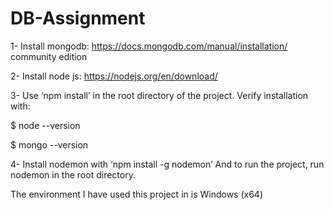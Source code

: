 # DB-Assignment

1- Install mongodb:
https://docs.mongodb.com/manual/installation/ community edition

2- Install node js:
https://nodejs.org/en/download/ 

3- Use ‘npm install’ in the root directory of the project.
Verify installation with:

$ node --version

$ mongo --version

4- Install nodemon with ‘npm install -g nodemon’ 
And to run the project, run nodemon in the root directory.

The environment I have used this project in is Windows (x64)
